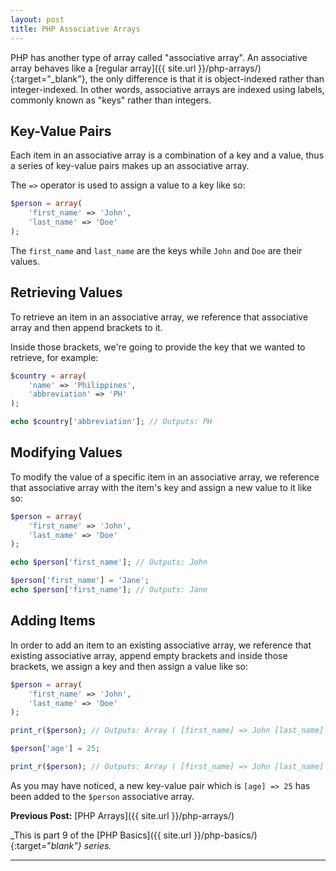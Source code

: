 ```yaml
---
layout: post
title: PHP Associative Arrays
---
```


PHP has another type of array called "associative array". An associative array behaves like a [regular array]({{ site.url }}/php-arrays/){:target="_blank"}, the only difference is that it is object-indexed rather than integer-indexed. In other words, associative arrays are indexed using labels, commonly known as "keys" rather than integers.

## Key-Value Pairs

Each item in an associative array is a combination of a key and a value, thus a series of key-value pairs makes up an associative array.

The `=>` operator is used to assign a value to a key like so:

```php
$person = array(
    'first_name' => 'John',
    'last_name' => 'Doe'
);
```

The `first_name` and `last_name` are the keys while `John` and `Doe` are their values.  

## Retrieving Values

To retrieve an item in an associative array, we reference that associative array and then append brackets to it.

Inside those brackets, we're going to provide the key that we wanted to retrieve, for example:

```php
$country = array(
    'name' => 'Philippines',
    'abbreviation' => 'PH'
);

echo $country['abbreviation']; // Outputs: PH
```

## Modifying Values

To modify the value of a specific item in an associative array, we reference that associative array with the item's key and assign a new value to it like so:

```php
$person = array(
    'first_name' => 'John',
    'last_name' => 'Doe'
);

echo $person['first_name']; // Outputs: John

$person['first_name'] = 'Jane';
echo $person['first_name']; // Outputs: Jane
```

## Adding Items

In order to add an item to an existing associative array, we reference that existing associative array, append empty brackets and inside those brackets, we assign a key and then assign a value like so:

```php
$person = array(
    'first_name' => 'John',
    'last_name' => 'Doe'
);

print_r($person); // Outputs: Array ( [first_name] => John [last_name] => Doe )

$person['age'] = 25;

print_r($person); // Outputs: Array ( [first_name] => John [last_name] => Doe [age] => 25 )
```

As you may have noticed, a new key-value pair which is `[age] => 25` has been added to the `$person` associative array.

**Previous Post:** [PHP Arrays]({{ site.url }}/php-arrays/)

_This is part 9 of the [PHP Basics]({{ site.url }}/php-basics/){:target="_blank"} series._

---

